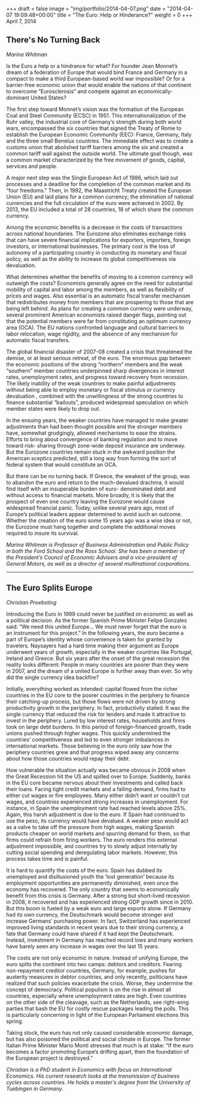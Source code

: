 +++
draft = false
image = "img/portfolio/2014-04-07.png"
date = "2014-04-07 19:09:48+00:00"
title = "The Euro: Help or Hinderance?"
weight = 0
+++
April 7, 2014
<!--more-->

## There's No Turning Back
_Marina Whitman_

Is the Euro a help or a hindrance for what? For founder Jean Monnet’s dream of a federation of Europe that would bind France and Germany in a compact to make a third European-based world war impossible? Or for a barrier-free economic union that would enable the nations of that continent to overcome “Eurosclerosis” and compete against an economically-dominant United States?

The first step toward Monnet’s vision was the formation of the European Coal and Steel Community (ECSC) in 1951. This internationalization of the Ruhr valley, the industrial core of Germany’s strength during both world wars, encompassed the six countries that signed the Treaty of Rome to establish the European Economic Community (EEC): France, Germany, Italy and the three small Benelux countries. The immediate effect was to create a customs union that abolished tariff barriers among the six and created a common tariff wall against the outside world. The ultimate goal though, was a common market characterized by the free movement of goods, capital, services and people.

A major next step was the Single European Act of 1986, which laid out processes and a deadline for the completion of the common market and its “four freedoms." Then, in 1992, the Maastricht Treaty created the European Union (EU) and laid plans for a common currency; the elimination of national currencies and the full circulation of the euro were achieved in 2002. By 2013, the EU included a total of 28 countries, 18 of which share the common currency.

Among the economic benefits is a decrease in the costs of transactions across national boundaries. The Eurozone also eliminates exchange risks that can have severe financial implications for exporters, importers, foreign investors, or international businesses. The primary cost is the loss of autonomy of a participating country in conducting its monetary and fiscal policy, as well as the ability to increase its global competitiveness via devaluation.

What determines whether the benefits of moving to a common currency will outweigh the costs? Economists generally agree on the need for substantial mobility of capital and labor among the members, as well as flexibility of prices and wages. Also essential is an automatic fiscal transfer mechanism that redistributes money from members that are prospering to those that are being left behind. As plans for creating a common currency were underway, several prominent American economists raised danger flags, pointing out that the potential members were far from constituting an optimum currency area (OCA). The EU nations confronted language and cultural barriers to labor relocation, wage rigidity, and the absence of any mechanism for automatic fiscal transfers.

The global financial disaster of 2007-08 created a crisis that threatened the demise, or at least serious retreat, of the euro. The enormous gap between the economic positions of the strong “northern” members and the weak “southern” member countries underpinned sharp divergences in interest rates, unemployment rates, and progress toward recovery from recession. The likely inability of the weak countries to make painful adjustments without being able to employ monetary or fiscal stimulus or currency devaluation , combined with the unwillingness of the strong countries to finance substantial “bailouts”, produced widespread speculation on which member states were likely to drop out.

In the ensuing years, the weaker countries have managed to make greater adjustments than had been thought possible and the stronger members have, somewhat grudgingly, allowed mechanisms to ease the strains. Efforts to bring about convergence of banking regulation and to move toward risk- sharing through zone-wide deposit insurance are underway. But the Eurozone countries remain stuck in the awkward position the American sceptics predicted, still a long way from forming the sort of federal system that would constitute an OCA.

But there can be no turning back. If Greece, the weakest of the group, was to abandon the euro and return to the much-devalued drachma, it would find itself with an insuperable burden of euro- denominated debt and without access to financial markets. More broadly, it is likely that the prospect of even one country leaving the Eurozone would cause widespread financial panic. Today, unlike several years ago, most of Europe’s political leaders appear determined to avoid such an outcome. Whether the creation of the euro some 15 years ago was a wise idea or not, the Eurozone must hang together and complete the additional moves required to insure its survival.

_Marina Whitman is Professor of Business Administration and Public Policy in both the Ford School and the Ross School. She has been a member of the President’s Council of Economic Advisers and a vice-president of General Motors, as well as a director of several multinational corporations._

---

## The Euro Splits Europe

_Christian Proebsting_

Introducing the Euro in 1999 could never be justified on economic as well as a political decision. As the former Spanish Prime Minister Felipe Gonzales said: “We need this united Europe... We must never forget that the euro is an instrument for this project.” In the following years, the euro became a part of Europe’s identity whose convenience is taken for granted by travelers. Naysayers had a hard time making their argument as Europe underwent years of growth, especially in the weaker countries like Portugal, Ireland and Greece. But six years after the onset of the great recession the reality looks different: People in many countries are poorer than they were in 2007, and the dream of a united Europe is further away than ever. So why did the single currency idea backfire?

Initially, everything worked as intended: capital flowed from the richer countries in the EU core to the poorer countries in the periphery to finance their catching-up process, but those flows were not driven by strong productivity growth in the periphery. In fact, productivity stalled. It was the single currency that reduced the risk for lenders and made it attractive to invest in the periphery. Lured by low interest rates, households and firms took on large debt burdens. In this period of foreign-financed growth, trade unions pushed through higher wages. This quickly undermined the countries’ competitiveness and led to even stronger imbalances in international markets. Those believing in the euro only saw how the periphery countries grew and that progress wiped away any concerns about how those countries would repay their debt.

How vulnerable the situation actually was became obvious in 2008 when the Great Recession hit the US and spilled over to Europe. Suddenly, banks in the EU core became nervous about their investments and called back their loans. Facing tight credit markets and a falling demand, firms had to either cut wages or fire employees. Many either didn’t want or couldn’t cut wages, and countries experienced strong increases in unemployment. For instance, in Spain the unemployment rate had reached levels above 25%. Again, this harsh adjustment is due to the euro. If Spain had continued to use the peso, its currency would have devalued. A weaker peso would act as a valve to take off the pressure from high wages, making Spanish products cheaper on world markets and spurring demand for them, so that firms could refrain from firing workers. The euro renders this external adjustment impossible, and countries try to slowly adjust internally by cutting social spending and deregulating labor markets. However, this process takes time and is painful.

It is hard to quantify the costs of the euro. Spain has dubbed its unemployed and disillusioned youth the ‘lost generation’ because its employment opportunities are permanently diminished, even once the economy has recovered. The only country that seems to economically benefit from this crisis is Germany. After a strong but short-lived recession in 2008, it recovered and has experienced strong GDP growth since in 2010. But this boom is fueled by a weak euro and large exports alone. If Germany had its own currency, the Deutschmark would become stronger and increase Germans’ purchasing power. In fact, Switzerland has experienced improved living standards in recent years due to their strong currency, a fate that Germany could have shared if it had kept the Deutschmark. Instead, investment in Germany has reached record lows and many workers have barely seen any increase in wages over the last 15 years.

The costs are not only economic in nature. Instead of unifying Europe, the euro splits the continent into two camps: debtors and creditors. Fearing non-repayment creditor countries, Germany, for example, pushes for austerity measures in debtor countries, and only recently, politicians have realized that such policies exacerbate the crisis. Worse, they undermine the concept of democracy. Political populism is on the rise in almost all countries, especially where unemployment rates are high. Even countries on the other side of the cleavage, such as the Netherlands, see right-wing parties that bash the EU for costly rescue packages leading the polls. This is particularly concerning in light of the European Parliament elections this spring.

Taking stock, the euro has not only caused considerable economic damage, but has also poisoned the political and social climate in Europe. The former Italian Prime Minister Mario Monti stresses that much is at stake: “If the euro becomes a factor promoting Europe’s drifting apart, then the foundation of the European project is destroyed.”


_Christian is a PhD student in Economics with focus on International Economics. His current research looks at the transmission of business cycles across countries. He holds a master’s degree from the University of Tuebingen in Germany._
